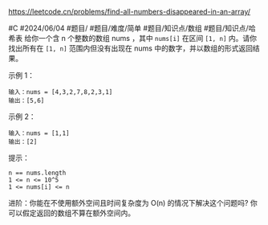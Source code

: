 https://leetcode.cn/problems/find-all-numbers-disappeared-in-an-array/

#C #2024/06/04 #题目/ #题目/难度/简单
 #题目/知识点/数组 #题目/知识点/哈希表
给你一个含 n 个整数的数组 nums ，其中 `nums[i]` 在区间 `[1, n]` 内。请你找出所有在 `[1, n]` 范围内但没有出现在 nums 中的数字，并以数组的形式返回结果。


示例 1：
```
输入：nums = [4,3,2,7,8,2,3,1]
输出：[5,6]
```


示例 2：
```
输入：nums = [1,1]
输出：[2]
```

提示：
```
n == nums.length
1 <= n <= 10^5
1 <= nums[i] <= n
```
进阶：你能在不使用额外空间且时间复杂度为 O(n) 的情况下解决这个问题吗? 你可以假定返回的数组不算在额外空间内。